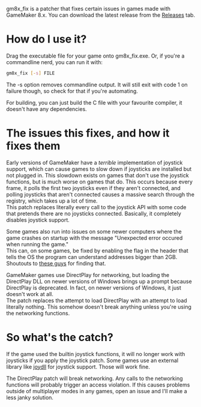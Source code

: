 gm8x_fix is a patcher that fixes certain issues in games made with
GameMaker 8.x. You can download the latest release from the
[Releases](https://github.com/vismelk/gm8x_fix/releases/latest) tab.

# How do I use it?
Drag the executable file for your game onto gm8x_fix.exe. Or, if you're a
commandline nerd, you can run it with:
```bash
gm8x_fix [-s] FILE
```
The -s option removes commandline output. It will still exit with code 1 on
failure though, so check for that if you're automating.

For building, you can just build the C file with your favourite compiler, it
doesn't have any dependencies.

# The issues this fixes, and how it fixes them
Early versions of GameMaker have a *terrible* implementation of joystick
support, which can cause games to slow down if joysticks are installed but not
plugged in. This slowdown exists on games that don't use the joystick
functions, but is much worse on games that do. This occurs because every frame,
it polls the first two joysticks even if they aren't connected, and polling
joysticks that aren't connected causes a massive search through the registry,
which takes up a lot of time.<br/>
This patch replaces literally every call to the joystick API with some code
that pretends there are no joysticks connected. Basically, it completely
disables joystick support.

Some games also run into issues on some newer computers where the game crashes
on startup with the message "Unexpected error occured when running the game."<br/>
This can, on some games, be fixed by enabling the flag in the header that tells
the OS the program can understand addresses bigger than 2GB. Shoutouts to
[these guys](https://iwannacommunity.com/forum/index.php@topic=2308.msg16505.html)
for finding that.

GameMaker games use DirectPlay for networking, but loading the DirectPlay DLL
on newer versions of Windows brings up a prompt because DirectPlay is
deprecated. In fact, on newer versions of Windows, it just doesn't work at all.<br/>
The patch replaces the attempt to load DirectPlay with an attempt to load
literally nothing. This somehow doesn't break anything unless you're using the
networking functions.

# So what's the catch?
If the game used the builtin joystick functions, it will no longer work with
joysticks if you apply the joystick patch. Some games use an external library
like [joydll](http://gmc.yoyogames.com/index.php?showtopic=495788)
for joystick support. Those will work fine.

The DirectPlay patch will break networking. Any calls to the networking
functions will probably trigger an access violation. If this causes problems
outside of multiplayer modes in any games, open an issue and I'll make a less
janky solution.
